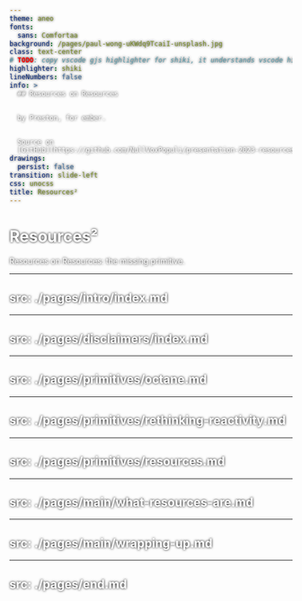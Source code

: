 ```yaml
---
theme: aneo
fonts:
  sans: Comfortaa
background: /pages/paul-wong-uKWdq9TcaiI-unsplash.jpg
class: text-center
# TODO: copy vscode gjs highlighter for shiki, it understands vscode highlighting
highlighter: shiki
lineNumbers: false
info: >
  ## Resources on Resources  


  by Preston, for ember.


  Source on
  [GitHub](https://github.com/NullVoxPopuli/presentation-2023-resources)
drawings:
  persist: false
transition: slide-left
css: unocss
title: Resources²
---
```


<!--
  What was in the CFP?

Details

This talk will briefly cover 
- the reactivity primitives, 
- what problems resources solve, 
- how Octane patterns aren't enough, 
- and how Resources can effectively be used for solving different kinds of problems, 
  and especially beyond the async function use case. 

- Additionally, since resources are a non-core library, 
  it'll be important to mention how easily code-moddable the existing resources are to other implementations, such as from Starbeam.

Notes to hit:
- but Resources give you a nice easy to share thing with your team where they don't need to worry about any of the behavioral or implementation details

- when talking about Octane, be sure to mention how easy it is to integrate with vanilla JS -- one of the easiest frameworks do integrate with vanilla JS


TODO:
- watch some talks, specifically Solid (also components are not primitives)
- See if Yehuda's latest talk is out, or reference slides
- show how resources can be components


Pitch

Ember Octane is missing primitives, and resources are one such primitive that make dealing working with custom reactive values much easier.

Tools used for making this presentation
- https://sli.dev/
- https://www.the-qrcode-generator.com/

Things to cover:
- Resources as "Services" (long lifetime)

-->

<style>
    * {
         text-shadow: 0px 0px 4px rgb(0, 0, 0);
         color: white;
    }
</style>


# Resources²

Resources on Resources: the missing primitive.

<div class="abs-br m-6 flex gap-2">
  <a href="https://github.com/NullVoxPopuli/presentation-2023-resources" target="_blank" alt="GitHub"
    class="text-xl slidev-icon-btn opacity-50 !border-none !hover:text-white">
    <carbon-logo-github />
  </a>
</div>

<!--

Hello! 

This is Resources squared, or otherwise 

(hopefully) 

resources on resources, what I believe to be a core primitive when it comes to reactivity.

(not just for Ember)

But first a quick introduction of myself 

-->

---
src: ./pages/intro/index.md
---

---
src: ./pages/disclaimers/index.md 
---

---
src: ./pages/primitives/octane.md 
---

---
src: ./pages/primitives/rethinking-reactivity.md 
---

---
src: ./pages/primitives/resources.md 
---

<!--- src: ./pages/primitives/index.md  --->
<!--- src: ./pages/main/what-problems.md--->
<!--- src: ./pages/main/octane-patterns-are-not-enough.md --->

---
src: ./pages/main/what-resources-are.md
---

---
src: ./pages/main/wrapping-up.md
---

---
src: ./pages/end.md
---
